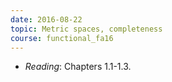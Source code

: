 ```yaml
---
date: 2016-08-22
topic: Metric spaces, completeness
course: functional_fa16
---
```

- *Reading*: Chapters 1.1-1.3.

